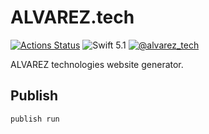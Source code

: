 # ALVAREZ.tech

[![Actions Status](https://github.com/alvareztech/alvareztech/workflows/Build%20project/badge.svg)](https://github.com/alvareztech/alvareztech/actions?query=workflow%3A%22Build+project%22)
![Swift 5.1](https://img.shields.io/badge/Swift-5.1-orange.svg)
[![@alvarez_tech](https://img.shields.io/badge/twitter-@alvarez_tech-blue.svg)](https://twitter.com/alvarez_tech)

ALVAREZ technologies website generator.

## Publish

```
publish run
```
